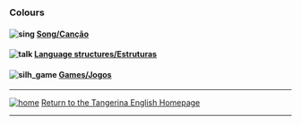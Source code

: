 ### Colours

#### ![sing](/images/sing.png) [Song/Canção](https://tangerina-pt.github.io/English/Colours_B_song)
#### ![talk](/images/talk.png) [Language structures/Estruturas](https://tangerina-pt.github.io/English/Colours_B_ls)
#### ![silh_game](/images/silh_game.jpg) [Games/Jogos](https://tangerina-pt.github.io/English/Colours_B_g)

***
[![home](/images/home.PNG)](https://tangerina-pt.github.io/English) [Return to the Tangerina English Homepage](https://tangerina-pt.github.io/English)

***
